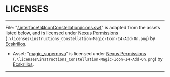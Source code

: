 # LICENSES

---

File: "[.\interface\I4IconConstellation\icons.swf](https://www.nexusmods.com/skyrimspecialedition/mods/92145)" is adapted from the assets listed below, and is licensed under [Nexus Permissions](https://www.nexusmods.com/skyrimspecialedition/mods/92145) (`.\licenses\instructions_Constellation-Magic-Icon-I4-Add-On.png`) by [Ecskrillos](https://www.nexusmods.com/users/22016239).

- Asset: "[magic_supernova](https://www.nexusmods.com/skyrimspecialedition/mods/92145)" is licensed under [Nexus Permissions](https://www.nexusmods.com/skyrimspecialedition/mods/92145) (`.\licenses\instructions_Constellation-Magic-Icon-I4-Add-On.png`) by [Ecskrillos](https://www.nexusmods.com/users/22016239).

---

